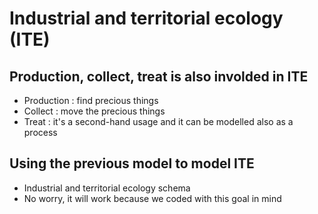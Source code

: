 # Industrial and territorial ecology (ITE)
## Production, collect, treat is also involded in ITE
* Production : find precious things
* Collect : move the precious things
* Treat : it's a second-hand usage and it can be modelled also as a process

## Using the previous model to model ITE
* Industrial and territorial ecology schema
* No worry, it will work because we coded with this goal in mind
